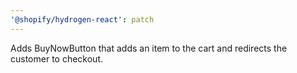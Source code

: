 ```yaml
---
'@shopify/hydrogen-react': patch
---
```


Adds BuyNowButton that adds an item to the cart and redirects the customer to checkout.

